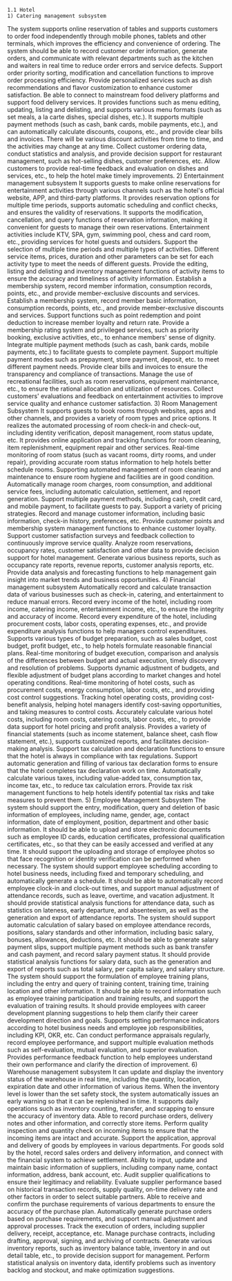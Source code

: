     1.1 Hotel
    1) Catering management subsystem
The system supports online reservation of tables and supports customers to order food independently through mobile phones, tablets and other terminals, which improves the efficiency and convenience of ordering. The system should be able to record customer order information, generate orders, and communicate with relevant departments such as the kitchen and waiters in real time to reduce order errors and service defects. Support order priority sorting, modification and cancellation functions to improve order processing efficiency. Provide personalized services such as dish recommendations and flavor customization to enhance customer satisfaction. Be able to connect to mainstream food delivery platforms and support food delivery services.
It provides functions such as menu editing, updating, listing and delisting, and supports various menu formats (such as set meals, a la carte dishes, special dishes, etc.).
It supports multiple payment methods (such as cash, bank cards, mobile payments, etc.), and can automatically calculate discounts, coupons, etc., and provide clear bills and invoices. There will be various discount activities from time to time, and the activities may change at any time.
Collect customer ordering data, conduct statistics and analysis, and provide decision support for restaurant management, such as hot-selling dishes, customer preferences, etc. Allow customers to provide real-time feedback and evaluation on dishes and services, etc., to help the hotel make timely improvements.
    2) Entertainment management subsystem
It supports guests to make online reservations for entertainment activities through various channels such as the hotel's official website, APP, and third-party platforms. It provides reservation options for multiple time periods, supports automatic scheduling and conflict checks, and ensures the validity of reservations. It supports the modification, cancellation, and query functions of reservation information, making it convenient for guests to manage their own reservations.
Entertainment activities include KTV, SPA, gym, swimming pool, chess and card room, etc., providing services for hotel guests and outsiders. Support the selection of multiple time periods and multiple types of activities. Different service items, prices, duration and other parameters can be set for each activity type to meet the needs of different guests. Provide the editing, listing and delisting and inventory management functions of activity items to ensure the accuracy and timeliness of activity information.
Establish a membership system, record member information, consumption records, points, etc., and provide member-exclusive discounts and services. Establish a membership system, record member basic information, consumption records, points, etc., and provide member-exclusive discounts and services. Support functions such as point redemption and point deduction to increase member loyalty and return rate. Provide a membership rating system and privileged services, such as priority booking, exclusive activities, etc., to enhance members' sense of dignity.
Integrate multiple payment methods (such as cash, bank cards, mobile payments, etc.) to facilitate guests to complete payment. Support multiple payment modes such as prepayment, store payment, deposit, etc. to meet different payment needs. Provide clear bills and invoices to ensure the transparency and compliance of transactions.
Manage the use of recreational facilities, such as room reservations, equipment maintenance, etc., to ensure the rational allocation and utilization of resources.
Collect customers' evaluations and feedback on entertainment activities to improve service quality and enhance customer satisfaction.
    3) Room Management Subsystem
It supports guests to book rooms through websites, apps and other channels, and provides a variety of room types and price options. It realizes the automated processing of room check-in and check-out, including identity verification, deposit management, room status update, etc. It provides online application and tracking functions for room cleaning, item replenishment, equipment repair and other services.
Real-time monitoring of room status (such as vacant rooms, dirty rooms, and under repair), providing accurate room status information to help hotels better schedule rooms. Supporting automated management of room cleaning and maintenance to ensure room hygiene and facilities are in good condition.
Automatically manage room charges, room consumption, and additional service fees, including automatic calculation, settlement, and report generation. Support multiple payment methods, including cash, credit card, and mobile payment, to facilitate guests to pay. Support a variety of pricing strategies.
Record and manage customer information, including basic information, check-in history, preferences, etc. Provide customer points and membership system management functions to enhance customer loyalty. Support customer satisfaction surveys and feedback collection to continuously improve service quality.
Analyze room reservations, occupancy rates, customer satisfaction and other data to provide decision support for hotel management. Generate various business reports, such as occupancy rate reports, revenue reports, customer analysis reports, etc. Provide data analysis and forecasting functions to help management gain insight into market trends and business opportunities.
    4) Financial management subsystem
Automatically record and calculate transaction data of various businesses such as check-in, catering, and entertainment to reduce manual errors. Record every income of the hotel, including room income, catering income, entertainment income, etc., to ensure the integrity and accuracy of income. Record every expenditure of the hotel, including procurement costs, labor costs, operating expenses, etc., and provide expenditure analysis functions to help managers control expenditures.
Supports various types of budget preparation, such as sales budget, cost budget, profit budget, etc., to help hotels formulate reasonable financial plans. Real-time monitoring of budget execution, comparison and analysis of the differences between budget and actual execution, timely discovery and resolution of problems. Supports dynamic adjustment of budgets, and flexible adjustment of budget plans according to market changes and hotel operating conditions.
Real-time monitoring of hotel costs, such as procurement costs, energy consumption, labor costs, etc., and providing cost control suggestions. Tracking hotel operating costs, providing cost-benefit analysis, helping hotel managers identify cost-saving opportunities, and taking measures to control costs. Accurately calculate various hotel costs, including room costs, catering costs, labor costs, etc., to provide data support for hotel pricing and profit analysis.
Provides a variety of financial statements (such as income statement, balance sheet, cash flow statement, etc.), supports customized reports, and facilitates decision-making analysis.
Support tax calculation and declaration functions to ensure that the hotel is always in compliance with tax regulations. Support automatic generation and filling of various tax declaration forms to ensure that the hotel completes tax declaration work on time. Automatically calculate various taxes, including value-added tax, consumption tax, income tax, etc., to reduce tax calculation errors. Provide tax risk management functions to help hotels identify potential tax risks and take measures to prevent them.
    5) Employee Management Subsystem
The system should support the entry, modification, query and deletion of basic information of employees, including name, gender, age, contact information, date of employment, position, department and other basic information. It should be able to upload and store electronic documents such as employee ID cards, education certificates, professional qualification certificates, etc., so that they can be easily accessed and verified at any time. It should support the uploading and storage of employee photos so that face recognition or identity verification can be performed when necessary.
The system should support employee scheduling according to hotel business needs, including fixed and temporary scheduling, and automatically generate a schedule. It should be able to automatically record employee clock-in and clock-out times, and support manual adjustment of attendance records, such as leave, overtime, and vacation adjustment. It should provide statistical analysis functions for attendance data, such as statistics on lateness, early departure, and absenteeism, as well as the generation and export of attendance reports.
The system should support automatic calculation of salary based on employee attendance records, positions, salary standards and other information, including basic salary, bonuses, allowances, deductions, etc. It should be able to generate salary payment slips, support multiple payment methods such as bank transfer and cash payment, and record salary payment status. It should provide statistical analysis functions for salary data, such as the generation and export of reports such as total salary, per capita salary, and salary structure.
The system should support the formulation of employee training plans, including the entry and query of training content, training time, training location and other information. It should be able to record information such as employee training participation and training results, and support the evaluation of training results. It should provide employees with career development planning suggestions to help them clarify their career development direction and goals.
Supports setting performance indicators according to hotel business needs and employee job responsibilities, including KPI, OKR, etc. Can conduct performance appraisals regularly, record employee performance, and support multiple evaluation methods such as self-evaluation, mutual evaluation, and superior evaluation. Provides performance feedback function to help employees understand their own performance and clarify the direction of improvement.
    6) Warehouse management subsystem
It can update and display the inventory status of the warehouse in real time, including the quantity, location, expiration date and other information of various items. When the inventory level is lower than the set safety stock, the system automatically issues an early warning so that it can be replenished in time. It supports daily operations such as inventory counting, transfer, and scrapping to ensure the accuracy of inventory data.
Able to record purchase orders, delivery notes and other information, and correctly store items. Perform quality inspection and quantity check on incoming items to ensure that the incoming items are intact and accurate.
Support the application, approval and delivery of goods by employees in various departments. For goods sold by the hotel, record sales orders and delivery information, and connect with the financial system to achieve settlement.
Ability to input, update and maintain basic information of suppliers, including company name, contact information, address, bank account, etc. Audit supplier qualifications to ensure their legitimacy and reliability. Evaluate supplier performance based on historical transaction records, supply quality, on-time delivery rate and other factors in order to select suitable partners.
Able to receive and confirm the purchase requirements of various departments to ensure the accuracy of the purchase plan. Automatically generate purchase orders based on purchase requirements, and support manual adjustment and approval processes. Track the execution of orders, including supplier delivery, receipt, acceptance, etc. Manage purchase contracts, including drafting, approval, signing, and archiving of contracts.
Generate various inventory reports, such as inventory balance table, inventory in and out detail table, etc., to provide decision support for management. Perform statistical analysis on inventory data, identify problems such as inventory backlog and stockout, and make optimization suggestions.
